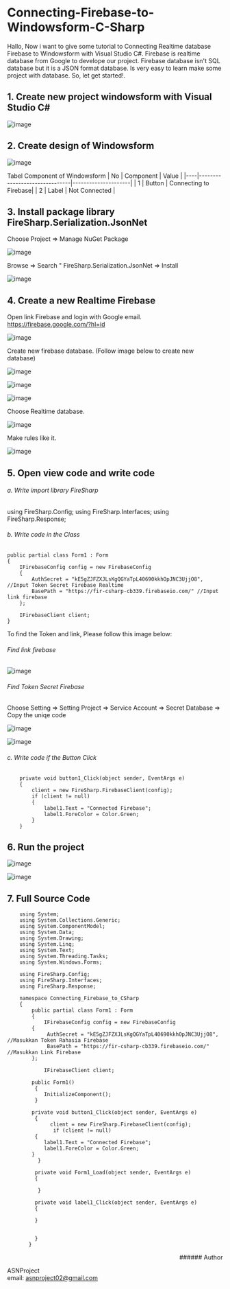 # Connecting-Firebase-to-Windowsform-C-Sharp

Hallo, Now i want to give some tutorial to Connecting Realtime database Firebase to Windowsform with Visual Studio C#. Firebase is realtime database from Google to develope our project. Firebase database isn't SQL database but it is a JSON format database. Is very easy to learn make some project with database. So, let get started!.

## 1. Create new project windowsform with Visual Studio C#

![image](https://user-images.githubusercontent.com/49858542/91786585-2581b980-ec32-11ea-804e-053361142342.png)

## 2. Create design of Windowsform

![image](https://user-images.githubusercontent.com/49858542/91786918-f3248c00-ec32-11ea-8b2d-604eee02873b.png)

Tabel Component of Windowsform
| No |           Component           |         Value       |
|----|-------------------------------|---------------------|
| 1 | Button  | Connecting to Firebase|
| 2 | Label | Not Connected |

## 3. Install package library FireSharp.Serialization.JsonNet

Choose Project => Manage NuGet Package

![image](https://user-images.githubusercontent.com/49858542/91787301-c0c75e80-ec33-11ea-8d2a-6baf5c7db57b.png)

Browse => Search " FireSharp.Serialization.JsonNet => Install

![image](https://user-images.githubusercontent.com/49858542/91787325-d046a780-ec33-11ea-86ea-06b9be664939.png)


## 4. Create a new Realtime Firebase

Open link Firebase and login with Google email. https://firebase.google.com/?hl=id

![image](https://user-images.githubusercontent.com/49858542/91787542-582cb180-ec34-11ea-868f-1eb699632f01.png)

Create new firebase database. (Follow image below to create new database)

![image](https://user-images.githubusercontent.com/49858542/91787605-785c7080-ec34-11ea-9768-05a360510f6d.png)

![image](https://user-images.githubusercontent.com/49858542/91787614-7db9bb00-ec34-11ea-87cd-d098afc21048.png)


![image](https://user-images.githubusercontent.com/49858542/91787619-81e5d880-ec34-11ea-8662-38f6375fb9fc.png)

Choose Realtime database.

![image](https://user-images.githubusercontent.com/49858542/91787731-b8bbee80-ec34-11ea-8b5a-54674ee44986.png)

Make rules like it.

![image](https://user-images.githubusercontent.com/49858542/91787748-c3768380-ec34-11ea-9752-b8119a040621.png)

## 5. Open view code and write code

###### a. Write import library FireSharp

using FireSharp.Config;
using FireSharp.Interfaces;
using FireSharp.Response;

###### b. Write code in the Class

    public partial class Form1 : Form
    {
        IFirebaseConfig config = new FirebaseConfig
        {
            AuthSecret = "kE5gZJFZXJLsKgQGYaTpL40690kkhOpJNC3UjjO8", //Input Token Secret Firebase Realtime
            BasePath = "https://fir-csharp-cb339.firebaseio.com/" //Input link firebase
        };

        IFirebaseClient client;
    }

To find the Token and link, Please follow this image below:<br />
###### Find link firebase

![image](https://user-images.githubusercontent.com/49858542/91788319-1ac92380-ec36-11ea-9e96-eac7a45c1a22.png)

###### Find Token Secret Firebase<br />
Choose Setting => Setting Project => Service Account => Secret Database => Copy the uniqe code 

![image](https://user-images.githubusercontent.com/49858542/91788511-9925c580-ec36-11ea-8814-77973f332768.png)

![image](https://user-images.githubusercontent.com/49858542/91788520-9e831000-ec36-11ea-8d61-b8459a984948.png)

###### c. Write code if the Button Click

        private void button1_Click(object sender, EventArgs e)
        {
            client = new FireSharp.FirebaseClient(config);
            if (client != null)
            {
                label1.Text = "Connected Firebase";
                label1.ForeColor = Color.Green;
            }
        }

## 6. Run the project

![image](https://user-images.githubusercontent.com/49858542/91788671-fde12000-ec36-11ea-9979-aeb1a997f0ae.png)

![image](https://user-images.githubusercontent.com/49858542/91788677-00dc1080-ec37-11ea-8151-0f3094423de2.png)

## 7. Full Source Code

        using System;
        using System.Collections.Generic;
        using System.ComponentModel;
        using System.Data;
        using System.Drawing;
        using System.Linq;
        using System.Text;
        using System.Threading.Tasks;
        using System.Windows.Forms;

        using FireSharp.Config;
        using FireSharp.Interfaces;
        using FireSharp.Response;

        namespace Connecting_Firebase_to_CSharp
        {
            public partial class Form1 : Form
            {
                IFirebaseConfig config = new FirebaseConfig
            {
                 AuthSecret = "kE5gZJFZXJLsKgQGYaTpL40690kkhOpJNC3UjjO8", //Masukkan Token Rahasia Firebase
                 BasePath = "https://fir-csharp-cb339.firebaseio.com/" //Masukkan Link Firebase
            };

                IFirebaseClient client;

            public Form1()
             {
                InitializeComponent();
             }

            private void button1_Click(object sender, EventArgs e)
             {
                  client = new FireSharp.FirebaseClient(config);
                   if (client != null)
             {
                label1.Text = "Connected Firebase";
                label1.ForeColor = Color.Green;
            }
              }

             private void Form1_Load(object sender, EventArgs e)
             {
    
              }
    
             private void label1_Click(object sender, EventArgs e)
             {

             }


             }
           }





<p align="right">
###### Author

ASNProject<br />
email: asnproject02@gmail.com
</p>





